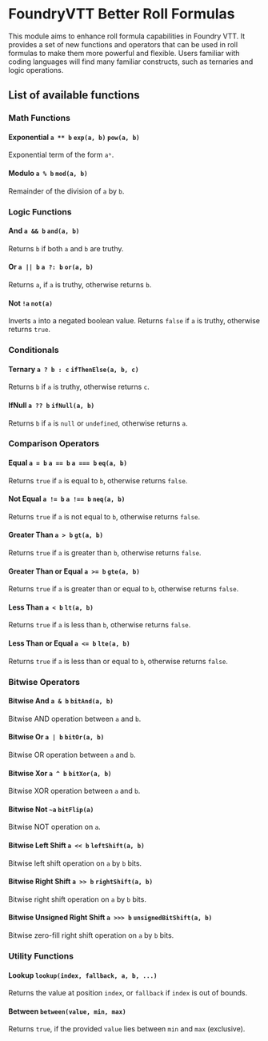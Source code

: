 # FoundryVTT Better Roll Formulas

This module aims to enhance roll formula capabilities in Foundry VTT. It provides a set of new functions and
operators that can be used in roll formulas to make them more powerful and flexible. Users familiar with coding
languages will find many familiar constructs, such as ternaries and logic operations.


## List of available functions

### Math Functions

#### Exponential `a ** b` `exp(a, b)` `pow(a, b)`
Exponential term of the form `aᵇ`.

#### Modulo `a % b` `mod(a, b)`
Remainder of the division of `a` by `b`.

### Logic Functions

#### And `a && b` `and(a, b)`
Returns `b` if both `a` and `b` are truthy.

#### Or `a || b` `a ?: b` `or(a, b)`
Returns `a`, if `a` is truthy, otherwise returns `b`.

#### Not `!a` `not(a)`
Inverts `a` into a negated boolean value. Returns `false` if `a` is truthy, otherwise returns `true`.

### Conditionals
#### Ternary `a ? b : c` `ifThenElse(a, b, c)`
Returns `b` if `a` is truthy, otherwise returns `c`.

#### IfNull `a ?? b` `ifNull(a, b)`
Returns `b` if `a` is `null` or `undefined`, otherwise returns `a`.

### Comparison Operators
#### Equal `a = b` `a == b` `a === b` `eq(a, b)`
Returns `true` if `a` is equal to `b`, otherwise returns `false`.

#### Not Equal `a != b` `a !== b` `neq(a, b)`
Returns `true` if `a` is not equal to `b`, otherwise returns `false`.

#### Greater Than `a > b` `gt(a, b)`
Returns `true` if `a` is greater than `b`, otherwise returns `false`.

#### Greater Than or Equal `a >= b` `gte(a, b)`
Returns `true` if `a` is greater than or equal to `b`, otherwise returns `false`.

#### Less Than `a < b` `lt(a, b)`
Returns `true` if `a` is less than `b`, otherwise returns `false`.

#### Less Than or Equal `a <= b` `lte(a, b)`
Returns `true` if `a` is less than or equal to `b`, otherwise returns `false`.

### Bitwise Operators
#### Bitwise And `a & b` `bitAnd(a, b)`
Bitwise AND operation between `a` and `b`.

#### Bitwise Or `a | b` `bitOr(a, b)`
Bitwise OR operation between `a` and `b`.

#### Bitwise Xor `a ^ b` `bitXor(a, b)`
Bitwise XOR operation between `a` and `b`.

#### Bitwise Not `~a` `bitFlip(a)`
Bitwise NOT operation on `a`.

#### Bitwise Left Shift `a << b` `leftShift(a, b)`
Bitwise left shift operation on `a` by `b` bits.

#### Bitwise Right Shift `a >> b` `rightShift(a, b)`
Bitwise right shift operation on `a` by `b` bits.

#### Bitwise Unsigned Right Shift `a >>> b` `unsignedBitShift(a, b)`
Bitwise zero-fill right shift operation on `a` by `b` bits.

### Utility Functions

#### Lookup `lookup(index, fallback, a, b, ...)`
Returns the value at position `index`, or `fallback` if `index` is out of bounds.

#### Between `between(value, min, max)`
Returns `true`, if the provided `value` lies between `min` and `max` (exclusive).